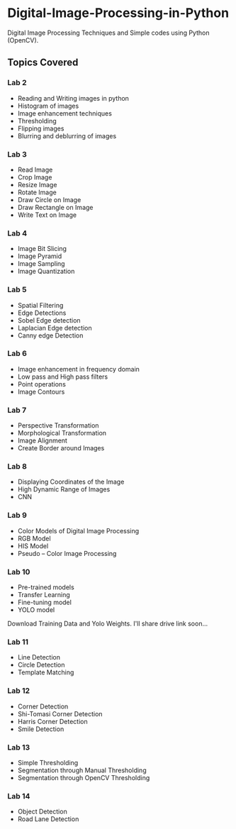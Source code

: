 # Digital-Image-Processing-in-Python
Digital Image Processing Techniques and Simple codes using Python (OpenCV).
## Topics Covered
### Lab 2
* Reading and Writing images in python 
* Histogram of images 
* Image enhancement techniques 
* Thresholding 
* Flipping images 
* Blurring and deblurring of images
### Lab 3
* Read Image
* Crop Image
* Resize Image
* Rotate Image
* Draw Circle on Image
* Draw Rectangle on Image
* Write Text on Image
### Lab 4
* Image Bit Slicing
* Image Pyramid
* Image Sampling
* Image Quantization
### Lab 5
* Spatial Filtering 
* Edge Detections 
* Sobel Edge detection 
* Laplacian Edge detection 
* Canny edge Detection
### Lab 6
* Image enhancement in frequency domain 
* Low pass and High pass filters 
* Point operations 
* Image Contours 
### Lab 7
* Perspective Transformation
* Morphological Transformation
* Image Alignment
* Create Border around Images
### Lab 8
* Displaying Coordinates of the Image
* High Dynamic Range of Images
* CNN
### Lab 9
* Color Models of Digital Image Processing
* RGB Model
* HIS Model
* Pseudo – Color Image Processing
### Lab 10
* Pre-trained models
* Transfer Learning
* Fine-tuning model
* YOLO model

Download Training Data and Yolo Weights. I'll share drive link soon...
### Lab 11
* Line Detection
* Circle Detection
* Template Matching
### Lab 12
* Corner Detection
* Shi-Tomasi Corner Detection
* Harris Corner Detection
* Smile Detection
### Lab 13
* Simple Thresholding
* Segmentation through Manual Thresholding
* Segmentation through OpenCV Thresholding
### Lab 14
* Object Detection
* Road Lane Detection
